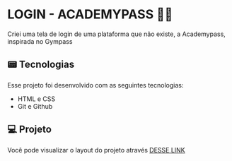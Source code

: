 # LOGIN - ACADEMYPASS 🏋️‍♀️
Criei uma tela de login de uma plataforma que não existe, a Academypass, inspirada no Gympass

## 📟 Tecnologias

Esse projeto foi desenvolvido com as seguintes tecnologias:

- HTML e CSS
- Git e Github

## 💻 Projeto

Você pode visualizar o layout do projeto através [DESSE LINK](https://guiaugustoxy.github.io/academypass-login/)
